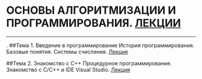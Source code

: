 # ОСНОВЫ АЛГОРИТМИЗАЦИИ И ПРОГРАММИРОВАНИЯ. [ЛЕКЦИИ](https://tgjmjgj.github.io/CT/dist/index.html "Лекции")
***

.
##Тема 1. Введение в программирование
История программирования. Базовые понятия. Системы счисления.
[Лекция](https://tgjmjgj.github.io/Clecture/dist/lecture/Introduction/index.html "Лекция")

##Тема 2. Знакомство с C++
Процедурное программирование. Знакомство с C/C++ и IDE Visual Studio.
[Лекция](https://tgjmjgj.github.io/Clecture/dist/lecture/Visual_Cpp/index.html "Лекция") 


